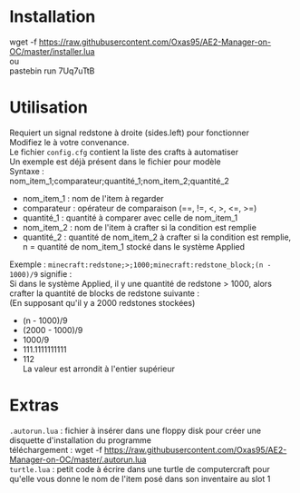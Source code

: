 # Installation
wget -f https://raw.githubusercontent.com/Oxas95/AE2-Manager-on-OC/master/installer.lua  
ou  
pastebin run 7Uq7uTtB

# Utilisation

Requiert un signal redstone à droite (sides.left) pour fonctionner  
Modifiez le à votre convenance.  
Le fichier `config.cfg` contient la liste des crafts à automatiser  
Un exemple est déjà présent dans le fichier pour modèle  
Syntaxe :  
nom_item_1;comparateur;quantité_1;nom_item_2;quantité_2

- nom_item_1  : nom de l'item à regarder
- comparateur : opérateur de comparaison (==, !=, <, >, <=, >=)
- quantité_1  : quantité à comparer avec celle de nom_item_1
- nom_item_2  : nom de l'item à crafter si la condition est remplie
- quantité_2  : quantité de nom_item_2 à crafter si la condition est remplie, n = quantité de nom_item_1 stocké dans le système Applied

Exemple :
`minecraft:redstone;>;1000;minecraft:redstone_block;(n - 1000)/9` signifie :  
 Si dans le système Applied, il y une quantité de redstone > 1000, alors crafter la quantité de blocks de redstone suivante :  
 (En supposant qu'il y a 2000 redstones stockées)
- (n - 1000)/9
- (2000 - 1000)/9
- 1000/9
- 111.1111111111
- 112  
La valeur est arrondit à l'entier supérieur

# Extras
`.autorun.lua` : fichier à insérer dans une floppy disk pour créer une disquette d'installation du programme  
téléchargement : wget -f https://raw.githubusercontent.com/Oxas95/AE2-Manager-on-OC/master/.autorun.lua  
`turtle.lua`   : petit code à écrire dans une turtle de computercraft pour qu'elle vous donne le nom de l'item posé dans son inventaire au slot 1
